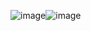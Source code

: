 ![image](https://github.com/sbj07/groupworks/assets/102196339/244612ad-77e8-444c-9960-484dc7d5a72e)![image](https://github.com/sbj07/groupworks/assets/102196339/6b960633-a121-4964-9bcf-b0e44319d501)

